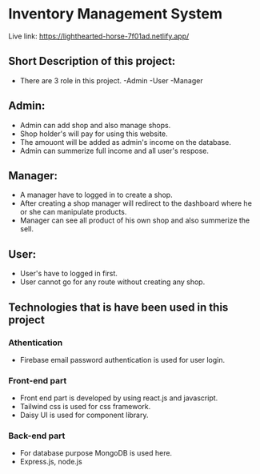# Inventory Management System

Live link: https://lighthearted-horse-7f01ad.netlify.app/

## Short Description of this project:

- There are 3 role in this project.
  -Admin
  -User
  -Manager
  
 ## Admin:
- Admin can add shop and also manage shops.
- Shop holder's will pay for using this website.
- The amouont will be added as admin's income on the database.
- Admin can summerize full income and all user's respose.

 ## Manager:
- A manager have to logged in to create a shop.
- After creating a shop manager will redirect to the dashboard where he or she can manipulate products.
- Manager can see all product of his own shop and also summerize the sell.

 ## User:

- User's have to logged in first.
- User cannot go for any route without creating any shop.

## Technologies that is have been used in this project

### Athentication
  
- Firebase email password authentication is used for user login.

### Front-end part

 - Front end part is developed by using react.js and javascript.
 - Tailwind css is used for css framework.
 - Daisy UI is used for component library.
 
### Back-end part

 - For database purpose MongoDB is used here.
 - Express.js, node.js 
  

  
  
